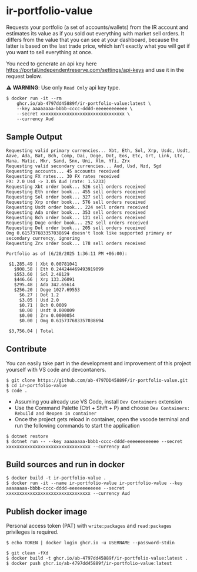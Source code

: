 # ir-portfolio-value

Requests your portfolio (a set of accounts/wallets) from the IR account and estimates its value as if you sold out everything with market sell orders.  It differs from the value that you can see at your dashboard, because the latter is based on the last trade price, which isn't exactly what you will get if you want to sell everything at once.  

You need to generate an api key here https://portal.independentreserve.com/settings/api-keys and use it in the request below.

:warning: **WARNING**: Use only `Read Only` api key type. 

```
$ docker run -it --rm 
    ghcr.io/ab-4797dd45889f/ir-portfolio-value:latest \
    --key aaaaaaaa-bbbb-cccc-dddd-eeeeeeeeeeee \
    --secret xxxxxxxxxxxxxxxxxxxxxxxxxxxxxxxx \
    --currency Aud
```

## Sample Output

```
Requesting valid primary currencies... Xbt, Eth, Sol, Xrp, Usdc, Usdt, Aave, Ada, Bat, Bch, Comp, Dai, Doge, Dot, Eos, Etc, Grt, Link, Ltc, Mana, Matic, Mkr, Sand, Snx, Uni, Xlm, Yfi, Zrx
Requesting valid secondary currencies... Aud, Usd, Nzd, Sgd
Requesting accounts... 45 accounts received
Requesting FX rates... 30 FX rates received
FX: 2.0 Usd -> 3.05 Aud (rate: 1.5233)
Requesting Xbt order book... 526 sell orders received
Requesting Eth order book... 455 sell orders received
Requesting Sol order book... 327 sell orders received
Requesting Xrp order book... 576 sell orders received
Requesting Usdt order book... 224 sell orders received
Requesting Ada order book... 353 sell orders received
Requesting Bch order book... 121 sell orders received
Requesting Doge order book... 252 sell orders received
Requesting Dot order book... 205 sell orders received
Omg 0.615737683357038694 doesn't look like supported primary or secondary currency, ignoring
Requesting Zrx order book... 178 sell orders received

Portfolio as of (6/28/2025 1:36:11 PM +06:00):

 $1,285.49 | Xbt 0.00781041
   $908.58 | Eth 0.244244469493919099
   $553.60 | Sol 2.48129
   $446.66 | Xrp 133.26091
   $295.48 | Ada 342.65614
   $256.20 | Doge 1027.69553
     $6.27 | Dot 1.2
     $3.05 | Usd 2.0
     $0.71 | Bch 0.0009
     $0.00 | Usdt 0.000009
     $0.00 | Zrx 0.0000054
     $0.00 | Omg 0.615737683357038694

 $3,756.04 | Total
```


## Contribute

You can easily take part in the development and improvement of this project yourself with VS code and devcontaners.

```
$ git clone https://github.com/ab-4797DD45889F/ir-portfolio-value.git
$ cd ir-portfolio-value
$ code . 
```

- Assuming you already use VS Code, install `Dev Containers` extension
- Use the Command Palette (Ctrl + Shift + P) and choose `Dev Containers: Rebuild and Reopen in container`
- Once the project gets reload in container, open the vscode terminal and run the following commands to start the application

```
$ dotnet restore
$ dotnet run -- --key aaaaaaaa-bbbb-cccc-dddd-eeeeeeeeeeee --secret xxxxxxxxxxxxxxxxxxxxxxxxxxxxxxxx --currency Aud
```

## Build sources and run in docker

```
$ docker build -t ir-portfolio-value .
$ docker run -it --name ir-portfolio-value ir-portfolio-value --key aaaaaaaa-bbbb-cccc-dddd-eeeeeeeeeeee --secret xxxxxxxxxxxxxxxxxxxxxxxxxxxxxxxx --currency Aud
```

## Publish docker image

Personal access token (PAT) with `write:packages` and `read:packages` privileges is required.

```
$ echo TOKEN | docker login ghcr.io -u USERNAME --password-stdin 
```

```
$ git clean -fXd
$ docker build -t ghcr.io/ab-4797dd45889f/ir-portfolio-value:latest .
$ docker push ghcr.io/ab-4797dd45889f/ir-portfolio-value:latest
```
